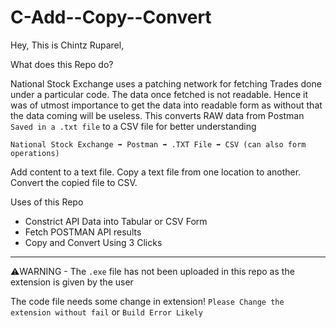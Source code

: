 # C-Add--Copy--Convert

Hey, This is Chintz Ruparel, 

What does this Repo do?

National Stock Exchange uses a patching network for fetching Trades done under a particular code. The data once fetched is not readable. Hence it was of utmost importance to get the data into readable form as without that the data coming will be useless. This converts RAW data from Postman `Saved in a .txt file` to a CSV file for better understanding 

`National Stock Exchange ➡️ Postman ➡️ .TXT File ➡️ CSV (can also form operations)`


Add content to a text file. Copy a text file from one location to another. Convert the copied file to CSV. 

Uses of this Repo 

<ul>
  <li>Constrict API Data into Tabular or CSV Form </li>
  <li>Fetch POSTMAN API results</li>
  <li>Copy and Convert Using 3 Clicks</li>
</ul>

<hr>

⚠️WARNING - The `.exe` file has not been uploaded in this repo as the extension is given by the user



The code file needs some change in extension!
`Please Change the extension without fail` or `Build Error Likely`
